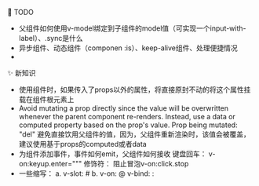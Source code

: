 👀 TODO
- 父组件如何使用v-model绑定到子组件的model值（可实现一个input-with-label）、.sync是什么
- 异步组件、动态组件（componen :is）、keep-alive组件、处理便捷情况
-  

✨ 新知识
- 使用组件时，如果传入了props以外的属性，将直接原封不动的将这个属性挂载在组件根元素上
- Avoid mutating a prop directly since the value will be overwritten whenever the parent component re-renders. Instead, use a data or computed property based on the prop's value. Prop being mutated: "del"
  	避免直接饮用父组件的值，因为，父组件重新渲染时，该值会被覆盖，建议使用基于props的computed或者data
- 为组件添加事件，事件如何emit，父组件如何接收
    键盘回车：   v-on:keyup.enter="""
  	修饰符：      阻止冒泡v-on:click.stop
- 一些缩写：
    a. v-slot: #
    b. v-on: @
    v-bind: :
